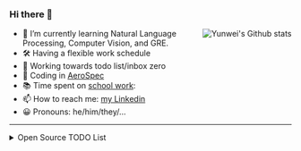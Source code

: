 ### Hi there 👋

<a href="https://github.com/anuraghazra/github-readme-stats">
  <img align="right" src="https://github-readme-stats.vercel.app/api/wakatime?username=ywzhao2002" alt="Yunwei's Github stats">
</a>

- 🌱 I’m currently learning Natural Language Processing, Computer Vision, and GRE.
- 🛠️ Having a flexible work schedule
- 🎯 Working towards todo list/inbox zero
- 💨 Coding in [AeroSpec](https://www.aerospec.io/)
- 📚 Time spent on [school work](https://cs.washington.edu/yzhao4/):
- 📫 How to reach me: [my Linkedin](www.linkedin.com/in/yunweizhao)
- 😀 Pronouns: he/him/they/...


---

<details>
  <summary>Open Source TODO List</summary>

<a href="https://github.com/anuraghazra/github-readme-stats">
  <img align="right" src="https://github-readme-stats.vercel.app/api?username=ywzhao2002&bg_color=30,e96443,904e95&title_color=fff&text_color=fff" alt="Yunwei's Github stats" />
</a>
  
  
  - 练习面试
    - [ ] 刷 LeetCode
  - 更新咕咕咕的项目
    - [ ] 更新[个人网站](https://ywzhao2002.github.io)
    - [ ] 发布 Literati&Officialdom Portraits (cs.CV) 更新




</details>
